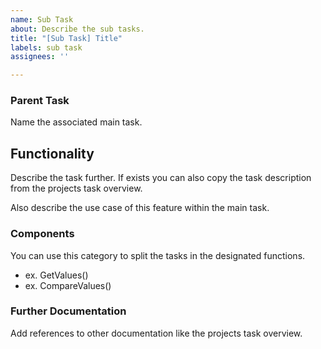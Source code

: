 ```yaml
---
name: Sub Task
about: Describe the sub tasks.
title: "[Sub Task] Title"
labels: sub task
assignees: ''

---
```


### Parent Task
Name the associated main task.

## Functionality

Describe the task further. If exists you can also copy the task description from the projects task overview.

Also describe the use case of this feature within the main task.

### Components

You can use this category to split the tasks in the designated functions.

* ex. GetValues()
* ex. CompareValues()

### Further Documentation

Add references to other documentation like the projects task overview.
